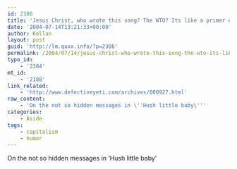 ```yaml
---
id: 2386
title: 'Jesus Christ, who wrote this song? The WTO? Its like a primer on consumerism.'
date: '2004-07-14T13:21:33+00:00'
author: Kellan
layout: post
guid: 'http://lm.quxx.info/?p=2386'
permalink: /2004/07/14/jesus-christ-who-wrote-this-song-the-wto-its-like-a-primer-on-consumerism/
typo_id:
    - '2384'
mt_id:
    - '2188'
link_related:
    - 'http://www.defectiveyeti.com/archives/000927.html'
raw_content:
    - 'On the not so hidden messages in \''Hush little baby\'''
categories:
    - Aside
tags:
    - capitalism
    - humor
---
```


On the not so hidden messages in ‘Hush little baby’